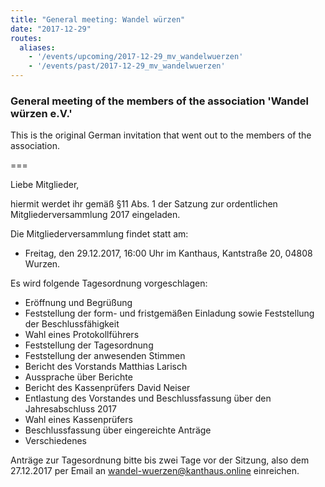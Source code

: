 ```yaml
---
title: "General meeting: Wandel würzen"
date: "2017-12-29"
routes:
  aliases:
    - '/events/upcoming/2017-12-29_mv_wandelwuerzen'
    - '/events/past/2017-12-29_mv_wandelwuerzen'
---
```


### General meeting of the members of the association 'Wandel würzen e.V.'
This is the original German invitation that went out to the members of the association.

===

Liebe Mitglieder,

hiermit werdet ihr gemäß §11 Abs. 1 der Satzung zur ordentlichen Mitgliederversammlung 2017 eingeladen.

Die Mitgliederversammlung findet statt am:
- Freitag, den 29.12.2017, 16:00 Uhr im Kanthaus, Kantstraße 20, 04808 Wurzen.

Es wird folgende Tagesordnung vorgeschlagen:
* Eröffnung und Begrüßung
* Feststellung der form- und fristgemäßen Einladung sowie Feststellung der Beschlussfähigkeit
* Wahl eines Protokollführers
* Feststellung der Tagesordnung
* Feststellung der anwesenden Stimmen
* Bericht des Vorstands Matthias Larisch
* Aussprache über Berichte
* Bericht des Kassenprüfers David Neiser
* Entlastung des Vorstandes und Beschlussfassung über den Jahresabschluss 2017
* Wahl eines Kassenprüfers
* Beschlussfassung über eingereichte Anträge
* Verschiedenes

Anträge zur Tagesordnung bitte bis zwei Tage vor der Sitzung, also dem 27.12.2017 per Email an wandel-wuerzen@kanthaus.online einreichen.
